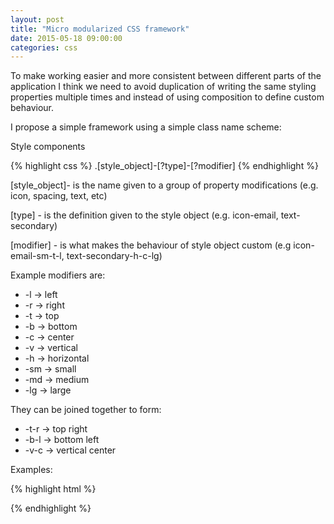 ```yaml
---
layout: post
title: "Micro modularized CSS framework"
date: 2015-05-18 09:00:00
categories: css
---
```

To make working easier and more consistent between different parts of the application I think we need to avoid duplication of writing the same styling properties multiple times and instead of using composition to define custom behaviour.

I propose a simple framework using a simple class name scheme:

Style components

{% highlight css %}
.[style_object]-[?type]-[?modifier]
{% endhighlight %}

[style_object]- is the name given to a group of property modifications (e.g. icon, spacing, text, etc)

[type] - is the definition given to the style object (e.g. icon-email, text-secondary)

[modifier] - is what makes the behaviour of style object custom (e.g icon-email-sm-t-l, text-secondary-h-c-lg)

Example modifiers are:

* -l -> left
* -r -> right
* -t -> top
* -b -> bottom
* -c -> center
* -v -> vertical
* -h -> horizontal
* -sm -> small
* -md -> medium
* -lg -> large

They can be joined together to form:

* -t-r -> top right
* -b-l -> bottom left
* -v-c -> vertical center

Examples:

{% highlight html %}
<!-- Place a small Email icon at the vertical center of the current element -->
<div class="icon-email-sm-v-c"></div> 

<!-- Make a block of text be the “Fenice” font with a small (12px) height and also center it horizontally -->
<div class="text-secondary-sm-h-c"></div>

{% endhighlight %}
